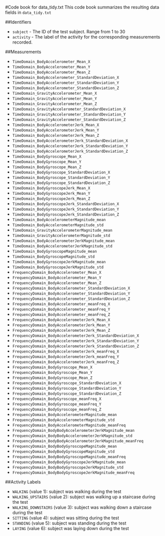 #Code book for data_tidy.txt
This code book summarizes the resulting data fields in `data_tidy.txt`

##Identifiers
- `subject` - The ID of the test subject. Range from 1 to 30
- `activity` - The label of the activity for the corresponding measurements recorded.

##Measurements
- `TimeDomain_BodyAccelerometer_Mean_X`
- `TimeDomain_BodyAccelerometer_Mean_Y`
- `TimeDomain_BodyAccelerometer_Mean_Z`
- `TimeDomain_BodyAccelerometer_StandardDeviation_X`
- `TimeDomain_BodyAccelerometer_StandardDeviation_Y`
- `TimeDomain_BodyAccelerometer_StandardDeviation_Z`
- `TimeDomain_GravityAccelerometer_Mean_X`
- `TimeDomain_GravityAccelerometer_Mean_Y`
- `TimeDomain_GravityAccelerometer_Mean_Z`
- `TimeDomain_GravityAccelerometer_StandardDeviation_X`
- `TimeDomain_GravityAccelerometer_StandardDeviation_Y`
- `TimeDomain_GravityAccelerometer_StandardDeviation_Z`
- `TimeDomain_BodyAccelerometerJerk_Mean_X`
- `TimeDomain_BodyAccelerometerJerk_Mean_Y`
- `TimeDomain_BodyAccelerometerJerk_Mean_Z`
- `TimeDomain_BodyAccelerometerJerk_StandardDeviation_X`
- `TimeDomain_BodyAccelerometerJerk_StandardDeviation_Y`
- `TimeDomain_BodyAccelerometerJerk_StandardDeviation_Z`
- `TimeDomain_BodyGyroscope_Mean_X`
- `TimeDomain_BodyGyroscope_Mean_Y`
- `TimeDomain_BodyGyroscope_Mean_Z`
- `TimeDomain_BodyGyroscope_StandardDeviation_X`
- `TimeDomain_BodyGyroscope_StandardDeviation_Y`
- `TimeDomain_BodyGyroscope_StandardDeviation_Z`
- `TimeDomain_BodyGyroscopeJerk_Mean_X`
- `TimeDomain_BodyGyroscopeJerk_Mean_Y`
- `TimeDomain_BodyGyroscopeJerk_Mean_Z`
- `TimeDomain_BodyGyroscopeJerk_StandardDeviation_X`
- `TimeDomain_BodyGyroscopeJerk_StandardDeviation_Y`
- `TimeDomain_BodyGyroscopeJerk_StandardDeviation_Z`
- `TimeDomain_BodyAccelerometerMagnitude_mean`
- `TimeDomain_BodyAccelerometerMagnitude_std`
- `TimeDomain_GravityAccelerometerMagnitude_mean`
- `TimeDomain_GravityAccelerometerMagnitude_std`
- `TimeDomain_BodyAccelerometerJerkMagnitude_mean`
- `TimeDomain_BodyAccelerometerJerkMagnitude_std`
- `TimeDomain_BodyGyroscopeMagnitude_mean`
- `TimeDomain_BodyGyroscopeMagnitude_std`
- `TimeDomain_BodyGyroscopeJerkMagnitude_mean`
- `TimeDomain_BodyGyroscopeJerkMagnitude_std`
- `FrequencyDomain_BodyAccelerometer_Mean_X`
- `FrequencyDomain_BodyAccelerometer_Mean_Y`
- `FrequencyDomain_BodyAccelerometer_Mean_Z`
- `FrequencyDomain_BodyAccelerometer_StandardDeviation_X`
- `FrequencyDomain_BodyAccelerometer_StandardDeviation_Y`
- `FrequencyDomain_BodyAccelerometer_StandardDeviation_Z`
- `FrequencyDomain_BodyAccelerometer_meanFreq_X`
- `FrequencyDomain_BodyAccelerometer_meanFreq_Y`
- `FrequencyDomain_BodyAccelerometer_meanFreq_Z`
- `FrequencyDomain_BodyAccelerometerJerk_Mean_X`
- `FrequencyDomain_BodyAccelerometerJerk_Mean_Y`
- `FrequencyDomain_BodyAccelerometerJerk_Mean_Z`
- `FrequencyDomain_BodyAccelerometerJerk_StandardDeviation_X`
- `FrequencyDomain_BodyAccelerometerJerk_StandardDeviation_Y`
- `FrequencyDomain_BodyAccelerometerJerk_StandardDeviation_Z`
- `FrequencyDomain_BodyAccelerometerJerk_meanFreq_X`
- `FrequencyDomain_BodyAccelerometerJerk_meanFreq_Y`
- `FrequencyDomain_BodyAccelerometerJerk_meanFreq_Z`
- `FrequencyDomain_BodyGyroscope_Mean_X`
- `FrequencyDomain_BodyGyroscope_Mean_Y`
- `FrequencyDomain_BodyGyroscope_Mean_Z`
- `FrequencyDomain_BodyGyroscope_StandardDeviation_X`
- `FrequencyDomain_BodyGyroscope_StandardDeviation_Y`
- `FrequencyDomain_BodyGyroscope_StandardDeviation_Z`
- `FrequencyDomain_BodyGyroscope_meanFreq_X`
- `FrequencyDomain_BodyGyroscope_meanFreq_Y`
- `FrequencyDomain_BodyGyroscope_meanFreq_Z`
- `FrequencyDomain_BodyAccelerometerMagnitude_mean`
- `FrequencyDomain_BodyAccelerometerMagnitude_std`
- `FrequencyDomain_BodyAccelerometerMagnitude_meanFreq`
- `FrequencyDomain_BodyBodyAccelerometerJerkMagnitude_mean`
- `FrequencyDomain_BodyBodyAccelerometerJerkMagnitude_std`
- `FrequencyDomain_BodyBodyAccelerometerJerkMagnitude_meanFreq`
- `FrequencyDomain_BodyBodyGyroscopeMagnitude_mean`
- `FrequencyDomain_BodyBodyGyroscopeMagnitude_std`
- `FrequencyDomain_BodyBodyGyroscopeMagnitude_meanFreq`
- `FrequencyDomain_BodyBodyGyroscopeJerkMagnitude_mean`
- `FrequencyDomain_BodyBodyGyroscopeJerkMagnitude_std`
- `FrequencyDomain_BodyBodyGyroscopeJerkMagnitude_meanFreq`

##Activity Labels
- `WALKING` (value 1): subject was walking during the test
- `WALKING_UPSTAIRS` (value 2): subject was walking up a staircase during the test
- `WALKING_DOWNSTAIRS` (value 3): subject was walking down a staircase during the test
- `SITTING` (value 4): subject was sitting during the test
- `STANDING` (value 5): subject was standing during the test
- `LAYING` (value 6): subject was laying down during the test

